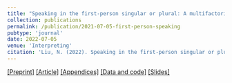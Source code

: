```yaml
---
title: "Speaking in the first-person singular or plural: A multifactorial, speech corpus-based analysis of institutional interpreters"
collection: publications
permalink: /publication/2021-07-05-first-person-speaking
pubtype: 'journal'
date: 2022-07-05
venue: 'Interpreting'
citation: 'Liu, N. (2022). Speaking in the first-person singular or plural: A multifactorial, speech corpus-based analysis of institutional interpreters. <i>Interpreting</i>. https://doi.org/10.1075/intp.00088.liu'
---
```

[[Preprint]](https://nannan-liu.github.io/files/Liu2022-FPPs.pdf) [[Article]](https://doi.org/10.1075/intp.00088.liu) [[Appendices]](https://doi.org/10.1075/intp.00088.liu.additional) [[Data and code]](https://osf.io/z5gtr/) [[Slides]](https://nannan-liu.github.io/files/LiuTRIKLET-FPP.pdf)